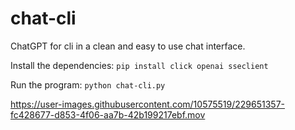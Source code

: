 # chat-cli
ChatGPT for cli in a clean and easy to use chat interface.

Install the dependencies:
`pip install click openai sseclient`

Run the program:
`python chat-cli.py`

https://user-images.githubusercontent.com/10575519/229651357-fc428677-d853-4f06-aa7b-42b199217ebf.mov

